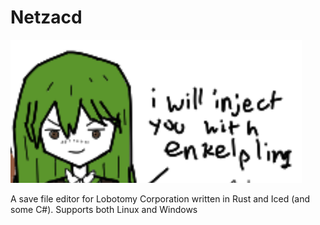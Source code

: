 # Netzacd

![Netzach looks at you with a smug smile while he says that he will inject you with the enkelpling](assets/readmeassets/iwillinjectyouwithenkelpling.png "I will inject you with Enkephalin by @l1npengtul")

A save file editor for Lobotomy Corporation written in Rust and Iced (and some C#). Supports both Linux and Windows

